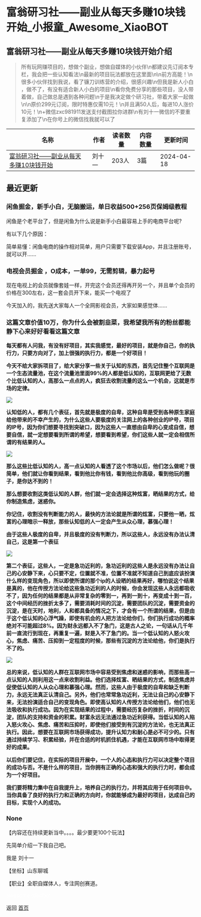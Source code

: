 # 富翁研习社——副业从每天多赚10块钱开始_小报童_Awesome_XiaoBOT

## 富翁研习社——副业从每天多赚10块钱开始介绍
> 所有玩网赚项目的，想做个副业，想做自媒体的小伙伴\n都建议先订阅本专栏，我会把一些认知看法\n最新的项目玩法都放在这里面\n\n前方高能！\n很多小伙伴找到我说，看了镰刀训练营的介绍，很感兴趣\n但我是新人小白  
，做不了，有没有适合新人小白的项目\n看你免费分享的那些项目，没人带着做，自己做总是遇到各种问题\n于是我决定做个研习社，带着大家一起做\n\n原价299元订阅，限时特惠仅需10元！\n并且满50人后，每进10人涨价10元！\n+微信zxc981911发送支付截图拉你进群\n有刘十一微信的不要重复添加了\n在你号上的微信找我就可以了  
  


|名称|作者|读者数量|内容数量|更新时间|
|---|---|---|---|---|
|[富翁研习社——副业从每天多赚10块钱开始](https://xiaobot.net/p/981911?refer=9c3f1c95-a052-465a-9902-f6d75080262a)|刘十一|203人|3篇|2024-04-18|

## 最近更新
### 闲鱼掘金，新手小白，无脑搬运，单日收益500+256页保姆级教程

闲鱼是个老平台了，但是闲鱼为什么说是新手小白最容易上手的电商平台呢?

有以下几个原因：

简单易懂：闲鱼电商的操作相对简单，用户只需要下载安装App，并且注册账号，就可以开......

### 电视会员掘金 ，O成本，一单99，无需剪辑，暴力起号

现在电视上的会员就像套娃一样，开完这个会员还得再开另一个，并且单个会员的价格在300左右，这一套会员开下来，能买一个电视了

今天加入的，我先送大家每人一个全网影视会员，大家如果感觉体......

### 这篇文章价值10万，你为什么会被割韭菜，我希望我所有的粉丝都能静下心来好好看看这篇文章

**每天都有人问我，有没有好项目，其实我感觉，最好的项目，就是你自己，你的执行力，只要方向对了，加上很强的执行力，都是一个好项目！**

**今天不给大家拆项目了，给大家分享一些关于认知的东西，首先记住整个互联网是一个生态流量池，在这个流量池里面99%的人都是低认知的，互联网更给了无数个比低认知的人，高那么一点点的人，疯狂去收割流量的这么一个机会，这就是市场的定律。**

![](https://static.xiaobot.net/file/2024-04-18/398198/0a9430c5f184aa3e8976cb0c5f92a1ac.png)

**认知低的人，都有几个表征，首先就是极度的自卑，这种自卑是受到各种原生家庭给他带来的不幸产生的，为什么这些人要极度的关注网上的各种创业的IP号，项目的IP号，因为你们想要寻找到突破口，因为这些人一直想由自卑的心变成自信，想要自信，就一定想要看到所谓的希望，想要看到希望，你们这些人就一定会相信所谓的有结果的人。**

![](https://static.xiaobot.net/file/2024-04-18/398198/fa9fcf4fa5db23fb513e4171b057b0b6.png)

**那么这些比低认知的人，高一点认知的人看透了这个市场以后，他们怎么做呢？很简单，他们就让你看到结果，看到他比你有钱，看到他比你高级，看到他玩的圈子，是你达不到的！**

**那么想要收割这类低认知的人群，他们就一定会选择这种炫富，晒结果的方式，给你制造焦虑，迷惑你。**

**你记住，收割没有判断能力的人，最快的方法论就是所谓的炫富，只要他一晒，炫富的心理暗示一释放，那些认知低的人一定会产生从众心理，慕强心理！**

**由于这些人极度的自卑，并且极度的没有判断力，所以这些人，永远没有办法认清自己，这是第一个表征**

![](https://static.xiaobot.net/file/2024-04-18/398198/62a3639c47577e48a9d0bced5b273aad.png)

**第二个表征，这些人，一定是急功近利的，急功近利的这些人是永远没有办法让自己的心安静下来，心只要不定，位置就不准，位置不准就不知道自己到底应该扮演什么样的变现角色，所以即使所谓的那个ip的人设晒的结果再好，哪怕说这个结果是真的，他在传授方法论给这些急功近利的人的时候，你会发现这些人永远都吸收不了，因为任何的结果都是从非常复杂的零到一，再到一到十，再变成十到一百，这个中间经历的挫折太多了，需要消耗时间的沉淀，需要团队的沉淀，需要资金的沉淀，是在天时，地利，人和都具备的情况之下，才会有一个所谓的结果，但是由于这个低认知的心浮气躁，即使有机会的人把方法论给你们，你们执行成功的概率绝对不可能超过8%。因为财永远都入不了急门，这是古人之论，一句话从几千年前一直流行到现在，再重复一遍，财是入不了急门的。当一个低认知的人怒火攻心，焦虑、痛苦、压抑到一定程度的时候，那些有沉淀的方法论给他，你们是执行不了的。**

![](https://static.xiaobot.net/file/2024-04-18/398198/52e91f0ff2c7dee0ad532394a335415c.png)

**总的来说，低认知的人群在互联网市场中容易受到焦虑和迷惑的影响，而那些高一点认知的人则利用这一点来收割利益。他们选择炫富、晒结果的方式，制造焦虑并促使低认知的人从众心理和慕强心理。然而，这些人由于极度的自卑和缺乏判断力，永远无法真正认清自己。另外，他们也常常急功近利，无法让自己的心安静下来，无法扮演适合自己的变现角色。即使高认知的人传授方法论给他们，他们也无法吸收和执行成功。因为在实现结果的过程中，需要经历复杂的挫折，时间的沉淀，团队的支持和资金的积累。财富永远无法通过急功近利获得。当低认知的人陷入怒火攻心、焦虑、痛苦和压抑时，即使他们接受到有沉淀的方法论，也无法真正执行。因此，想要在互联网市场获得成功，提升认知力和耐心是必不可少的。只有通过持续学习、积累经验，并在合适的时机抓住机遇，才能在互联网市场中取得更好的成果。**

**以后你们要记住，在实际的项目开展中，一个人的心态和执行力可以决定整个项目的成功与否。不是什么样的项目，当你拥有正确的心态和强大的执行力时，都会成为一个好项目。**

**我们要将精力集中在自我提升上，培养自己的执行力，并将其应用于任何项目中。当你具备了良好的执行力和正确的方向时，你就能够成为最好的项目，达成自己的目标，实现个人的成功。**

### None

【内容还在持续更新当中。。。。最少要更100个玩法】

先简单介绍一下我自己吧。

我是 刘十一

【坐标】山东聊城

【职业】全职自媒体人，专注网创赛道。


<a href="https://github.com/Reno9527/awesome-xiaobot" style="color: white; text-decoration: none;">awesome-xiaobot</a>

返回 [首页](../README.md)
